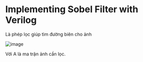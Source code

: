 # Implementing Sobel Filter with Verilog
Là phép lọc giúp tìm đường biên cho ảnh

![image](https://user-images.githubusercontent.com/79899590/117612569-a3b63880-b18f-11eb-9776-3a4788747900.png)

Với A là ma trận ảnh cần lọc.

